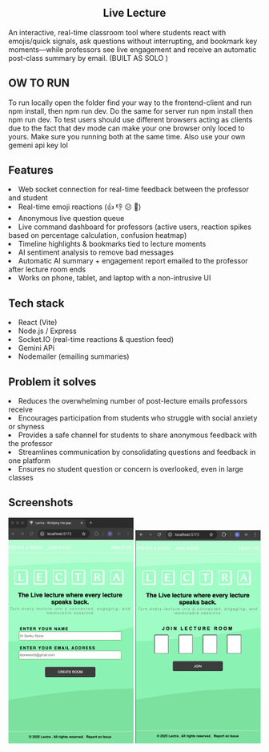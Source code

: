 <h2 align="center"> Live Lecture </h2>  
An interactive, real-time classroom tool where students react with emojis/quick signals, ask questions without interrupting, and bookmark key moments—while professors see live engagement and receive an automatic post-class summary by email. (BUILT AS SOLO )

## OW TO RUN

To run locally open the folder find your way to the frontend-client and run npm install, then npm run dev. Do the same for server run npm install then npm run dev. To test users should use different browsers acting as clients due to the fact that dev mode can make your one browser only loced to yours. Make sure you running both at the same time. Also use your own gemeni api key lol

## Features

<li> Web socket connection for real-time feedback between the professor and student </li>  
<li> Real-time emoji reactions (👍 👎 😕 🤯) </li>  
<li> Anonymous live question queue  </li>  
<li> Live command dashboard for professors (active users, reaction spikes based on percentage calculation, confusion heatmap) </li>  
<li> Timeline highlights & bookmarks tied to lecture moments </li>  
<li> AI sentiment analysis to remove bad messages</li>
<li> Automatic AI summary + engagement report emailed to the professor after lecture room ends</li>
<li> Works on phone, tablet, and laptop with a non-intrusive UI </li>

## Tech stack

<li> React (Vite) </li>  
<li> Node.js / Express </li>  
<li> Socket.IO (real-time reactions & question feed) </li>
<li>  Gemini APi</li>
<li> Nodemailer (emailing summaries) </li>

## Problem it solves

<li>Reduces the overwhelming number of post-lecture emails professors receive</li> <li>Encourages participation from students who struggle with social anxiety or shyness</li> <li>Provides a safe channel for students to share anonymous feedback with the professor</li> <li>Streamlines communication by consolidating questions and feedback in one platform</li> <li>Ensures no student question or concern is overlooked, even in large classes</li>

## Screenshots

<div>
<img width="250" alt="Live reaction stream" src="img1.png" />  
<img width="250" alt="Question queue" src="img2.png" />  
</div>
